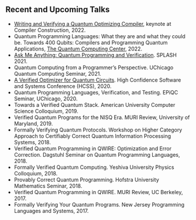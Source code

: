 ## Recent and Upcoming Talks

- [Writing and Verifying a Quantum Optimizing Compiler](https://conf.researchr.org/details/CC-2022/CC-2022-research-papers/1/Writing-and-Verifying-a-Quantum-Optimizing-Compiler), keynote at  Compiler Construction, 2022.
- Quantum Programming Languages: What they are and what they could be. Towards 400 Qubits: Compilers and Programming Quantum Applications, [The Quantum Computing Center](https://quantummeetups.org/), 2022.
- [Ask Me Anything: Quantum Programming and Verification](https://2021.splashcon.org/details/splash-2021-ask-me-anything--ama-/3/Invited-Speaker). SPLASH 2021.
- Quantum Computing from a Programmer’s Perspective. UChicago Quantum Computing Seminar, 2021.
- [A Verified Optimizer for Quantum Circuits](https://cps-vo.org/hcss2020/rand). High Confidence Software and Systems Conference (HCSS), 2020.
- Quantum Programming Languages, Verification, and Testing. EPiQC Seminar, UChicago, 2020.
- Towards a Verified Quantum Stack. American University Computer Science Colloquium, 2019.
- Verified Quantum Programs for the NISQ Era. MURI Review, University of Maryland, 2019.
- Formally Verifying Quantum Protocols. Workshop on Higher Category Approach to Certifiably Correct Quantum Information Processing Systems, 2018.
- Verified Quantum Programming in QWIRE: Optimization and Error Correction. Dagstuhl Seminar on Quantum Programming Languages, 2018.
- Formally Verified Quantum Computing. Yeshiva University Physics Colloquium, 2018.
- Provably Correct Quantum Programming. Hofstra University Mathematics Seminar, 2018.
- Verified Quantum Programming in QWIRE. MURI Review, UC Berkeley, 2017.
- Formally Verifying Your Quantum Programs. New Jersey Programming Languages and Systems, 2017.
 
